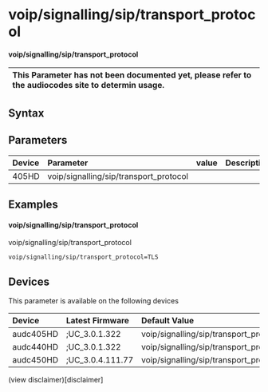 ﻿---
description: voip/signalling/sip/transport_protocol
search: false
---

# voip/signalling/sip/transport_protocol

#### voip/signalling/sip/transport_protocol


| This Parameter has not been documented yet, please refer to the audiocodes site to determin usage.  | 
| :--- |

## Syntax

## Parameters
|Device|Parameter|value|Description|
|:---|:---|:---|:---|
| 405HD | voip/signalling/sip/transport_protocol |  |  |

## Examples
#### voip/signalling/sip/transport_protocol

voip/signalling/sip/transport_protocol

```
voip/signalling/sip/transport_protocol=TLS
```

## Devices
This parameter is available on the following devices

| Device | Latest Firmware | Default Value |
|:---|:---|:---|
| audc405HD | ;UC_3.0.1.322 | voip/signalling/sip/transport_protocol=TLS 
| audc440HD | ;UC_3.0.1.322 | voip/signalling/sip/transport_protocol=TLS 
| audc450HD | ;UC_3.0.4.111.77 | voip/signalling/sip/transport_protocol=TLS 

(view disclaimer)[disclaimer]
